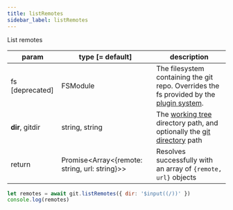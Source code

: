 ```yaml
---
title: listRemotes
sidebar_label: listRemotes
---
```


List remotes

| param           | type [= default]                                  | description                                                                                                    |
| --------------- | ------------------------------------------------- | -------------------------------------------------------------------------------------------------------------- |
| fs [deprecated] | FSModule                                          | The filesystem containing the git repo. Overrides the fs provided by the [plugin system](./plugin_fs.md).      |
| **dir**, gitdir | string, string                                    | The [working tree](dir-vs-gitdir.md) directory path, and optionally the [git directory](dir-vs-gitdir.md) path |
| return          | Promise\<Array\<{remote: string, url: string}\>\> | Resolves successfully with an array of `{remote, url}` objects                                                 |

```js live
let remotes = await git.listRemotes({ dir: '$input((/))' })
console.log(remotes)
```
